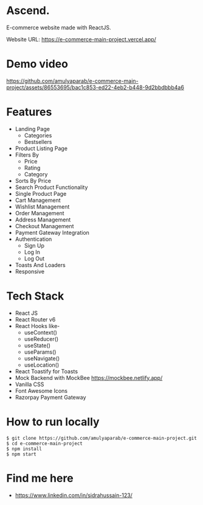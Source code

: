 # Ascend. 
E-commerce website made with ReactJS.

Website URL: https://e-commerce-main-project.vercel.app/

# Demo video

https://github.com/amulyaparab/e-commerce-main-project/assets/86553695/bac1c853-ed22-4eb2-b448-9d2bbdbbb4a6

# Features
* Landing Page
  * Categories
  * Bestsellers
* Product Listing Page
* Filters By
  * Price
  * Rating
  * Category
* Sorts By Price
* Search Product Functionality
* Single Product Page
* Cart Management
* Wishlist Management
* Order Management
* Address Management 
* Checkout Management
* Payment Gateway Integration
* Authentication
  * Sign Up
  * Log In
  * Log Out
* Toasts And Loaders
* Responsive

# Tech Stack
* React JS
* React Router v6
* React Hooks like-
  * useContext()
  * useReducer()
  * useState()
  * useParams()
  * useNavigate()
  * useLocation()
* React Toastify for Toasts
* Mock Backend with MockBee https://mockbee.netlify.app/
* Vanilla CSS 
* Font Awesome Icons
* Razorpay Payment Gateway

# How to run locally
```
$ git clone https://github.com/amulyaparab/e-commerce-main-project.git
$ cd e-commerce-main-project
$ npm install
$ npm start 
```

# Find me here
* https://www.linkedin.com/in/sidrahussain-123/



